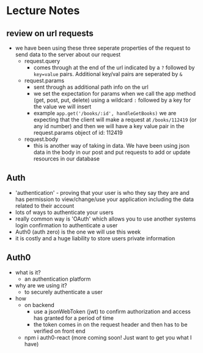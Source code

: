 # Lecture Notes

## review on url requests
- we have been using these three seperate properties of the request to send data to the server about our request
  - request.query
    - comes through at the end of the url indicated by a `?` followed by `key=value` pairs. Additional key/val pairs are seperated by `&`
  - request.params
    - sent through as additional path info on the url
    - we set the expectation for params when we call the app method (get, post, put, delete) using a wildcard `:` followed by a key for the value we will insert
    - example `app.get('/books/:id', handleGetBooks)` we are expecting that the client will make a request at `/books/112419` (or any id number) and then we will have a key value pair in the request.params object of id: 112419
  - request.body
    - this is another way of taking in data. We have been using json data in the body in our post and put requests to add or update resources in our database

## Auth
- 'authentication' - proving that your user is who they say they are and has permission to view/change/use your application including the data related to their account
- lots of ways to authenticate your users
- really common way is 'OAuth' which allows you to use another systems login confirmation to authenticate a user
- Auth0 (auth zero) is the one we will use this week
- it is costly and a huge liability to store users private information

## Auth0
- what is it?
  - an authentication platform
- why are we using it?
  - to securely authenticate a user
- how
  - on backend
    - use a jsonWebToken (jwt) to confirm authorization and access has granted for a period of time
    - the token comes in on the request header and then has to be verified
  on front end
  - npm i auth0-react
(more coming soon! Just want to get you what I have)

  
